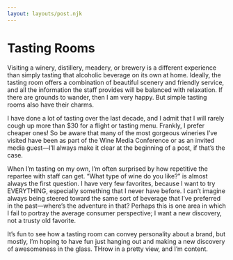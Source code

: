 ```yaml
---
layout: layouts/post.njk
---
```

<h1>Tasting Rooms</h1>

Visiting a winery, distillery, meadery, or brewery is a different experience than simply tasting that alcoholic beverage on its own at home. Ideally, the tasting room offers a combination of beautiful scenery and friendly service, and all the information the staff provides will be balanced with relaxation. If there are grounds to wander, then I am very happy. But simple tasting rooms also have their charms.

I have done a lot of tasting over the last decade, and I admit that I will rarely cough up more than $30 for a flight or tasting menu. Frankly, I prefer cheaper ones! So be aware that many of the most gorgeous wineries I’ve visited have been as part of the Wine Media Conference or as an invited media guest—I’ll always make it clear at the beginning of a post, if that’s the case.

When I’m tasting on my own, I’m often surprised by how repetitive the repartee with staff can get. “What type of wine do you like?” is almost always the first question. I have very few favorites, because I want to try EVERYTHING, especially something that I never have before. I can’t imagine always being steered toward the same sort of beverage that I’ve preferred in the past—where’s the adventure in that? Perhaps this is one area in which I fail to portray the average consumer perspective; I want a new discovery, not a trusty old favorite.

It’s fun to see how a tasting room can convey personality about a brand, but mostly, I’m hoping to have fun just hanging out and making a new discovery of awesomeness in the glass. THrow in a pretty view, and I’m content.